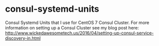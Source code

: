 # consul-systemd-units

Consul Systemd Units that I use for CentOS 7 Consul Cluster. For more information on setting up a Consul Cluster see my blog post here: http://www.wickedawesometech.us/2016/04/setting-up-consul-service-discovery-in.html 
